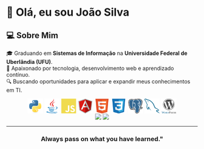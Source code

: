 # 👋 Olá, eu sou João Silva

## 💻 Sobre Mim

🎓 Graduando em **Sistemas de Informação** na **Universidade Federal de Uberlândia (UFU)**.<br>
🚀 Apaixonado por tecnologia, desenvolvimento web e aprendizado contínuo.<br>
🔍 Buscando oportunidades para aplicar e expandir meus conhecimentos em TI.


<div align="center">
  <img align="center" alt="Python" height="40" src="https://raw.githubusercontent.com/devicons/devicon/master/icons/python/python-original.svg">
  <img align="center" alt="Java" height="40" src="https://raw.githubusercontent.com/devicons/devicon/master/icons/java/java-original.svg">
  <img align="center" alt="JavaScript" height="40" src="https://raw.githubusercontent.com/devicons/devicon/master/icons/javascript/javascript-plain.svg">
  <img align="center" alt="Angular" height="40" src="https://raw.githubusercontent.com/devicons/devicon/master/icons/angularjs/angularjs-original.svg">
  <img align="center" alt="HTML" height="40" src="https://raw.githubusercontent.com/devicons/devicon/master/icons/html5/html5-original.svg">
  <img align="center" alt="CSS" height="40" src="https://raw.githubusercontent.com/devicons/devicon/master/icons/css3/css3-original.svg">
  <img align="center" alt="PostgreSQL" height="40" src="https://raw.githubusercontent.com/devicons/devicon/master/icons/postgresql/postgresql-original.svg">
  <img align="center" alt="MySQL" height="40" src="https://raw.githubusercontent.com/devicons/devicon/master/icons/mysql/mysql-original.svg">
  <img align="center" alt="WordPress" height="40" src="https://raw.githubusercontent.com/devicons/devicon/master/icons/wordpress/wordpress-original.svg">
</div>


<div align="center">
  <a href="mailto:joaofelipe0143@gmail.com"><img src="https://img.shields.io/badge/Gmail-D14836?style=for-the-badge&logo=gmail&logoColor=white" target="_blank"></a>
  <a href="https://www.linkedin.com/in/joao-silva-jfs/"><img src="https://img.shields.io/badge/LinkedIn-0077B5?style=for-the-badge&logo=linkedin&logoColor=white" target="_blank"></a>

---

### Always pass on what you have learned."
